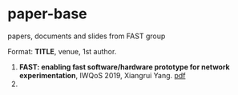 # paper-base
papers, documents and slides from FAST group

Format: **TITLE**, venue, 1st author. 

1. **FAST: enabling fast software/hardware prototype for network experimentation**, IWQoS 2019, Xiangrui Yang. [pdf](FAST_final.pdf)
2. 
